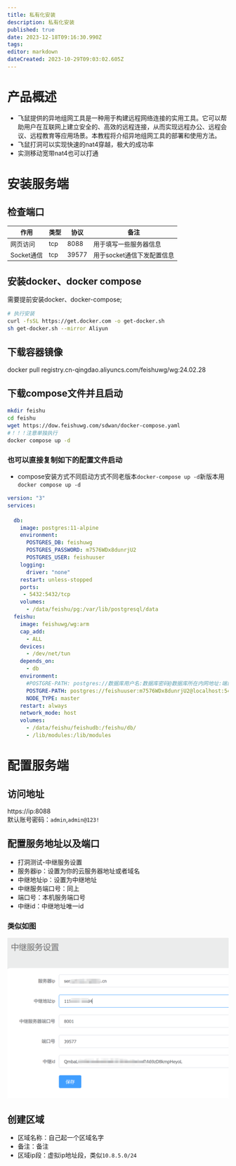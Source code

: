 ```yaml
---
title: 私有化安装
description: 私有化安装
published: true
date: 2023-12-18T09:16:30.990Z
tags: 
editor: markdown
dateCreated: 2023-10-29T09:03:02.605Z
---
```

# 产品概述
* 飞鼠提供的异地组网工具是一种用于构建远程网络连接的实用工具。它可以帮助用户在互联网上建立安全的、高效的远程连接，从而实现远程办公、远程会议、远程教育等应用场景。本教程将介绍异地组网工具的部署和使用方法。
* 飞鼠打洞可以实现快速的nat4穿越，极大的成功率
* 实测移动宽带nat4也可以打通
# 安装服务端
## 检查端口
| 作用       | 类型 | 协议        | 备注                               |
| ---------- | ---- | ----------- | ---------------------------------- |
| 网页访问   | tcp  | 8088        | 用于填写一些服务器信息                |
| Socket通信 | tcp  | 39577       | 用于socket通信下发配置信息            |

## 安装docker、docker compose
需要提前安装docker、docker-compose;
```bash
# 执行安装
curl -fsSL https://get.docker.com -o get-docker.sh
sh get-docker.sh --mirror Aliyun
```
## 下载容器镜像
docker pull registry.cn-qingdao.aliyuncs.com/feishuwg/wg:24.02.28
## 下载compose文件并且启动
```bash
mkdir feishu
cd feishu
wget https://dow.feishuwg.com/sdwan/docker-compose.yaml
#！！！注意单独执行
docker compose up -d
```
### 也可以直接复制如下的配置文件启动
* compose安装方式不同启动方式不同老版本`docker-compose up -d`新版本用`docker compose up -d`
```yaml
version: "3"
services:
 
  db:
    image: postgres:11-alpine
    environment:
      POSTGRES_DB: feishuwg
      POSTGRES_PASSWORD: m7576WDx8dunrjU2
      POSTGRES_USER: feishuuser
    logging:
      driver: "none"
    restart: unless-stopped
    ports:
     - 5432:5432/tcp 
    volumes:
      - /data/feishu/pg:/var/lib/postgresql/data
  feishu:
    image: feishuwg/wg:arm
    cap_add:
      - ALL
    devices:
      - /dev/net/tun
    depends_on:
      - db
    environment:
      #POSTGRE-PATH: postgres://数据库用户名:数据库密码@数据库所在内网地址:端口/库
      POSTGRE-PATH: postgres://feishuuser:m7576WDx8dunrjU2@localhost:5432/feishuwg
      NODE_TYPE: master
    restart: always
    network_mode: host
    volumes:
      - /data/feishu/feishudb:/feishu/db/
      - /lib/modules:/lib/modules
```

# 配置服务端
## 访问地址
https://ip:8088  
默认账号密码：`admin`,`admin@123!`
## 配置服务地址以及端口
* 打洞测试-中继服务设置
* 服务器ip：设置为你的云服务器地址或者域名
* 中继地址ip：设置为中继地址
* 中继服务端口号：同上
* 端口号：本机服务端口号
* 中继id：中继地址唯一id
### 类似如图
![alt text](image.png)
## 创建区域
* 区域名称：自己起一个区域名字
* 备注：备注
* 区域ip段：虚拟ip地址段，类似`10.8.5.0/24`
#